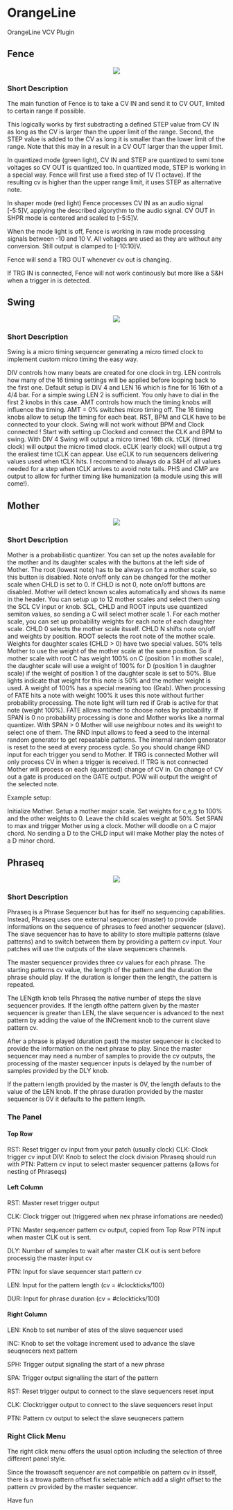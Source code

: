 # OrangeLine
OrangeLine VCV Plugin

## Fence

<p align="center"><img src="res/FenceWork.svg"></p>

### Short Description

The main function of Fence is to take a CV IN and send it to CV OUT, limited to certain range if possible.

This logically works by first substracting a defined STEP value from CV IN as long as the CV is larger than the upper limit of the range. Second, the STEP value is added to the CV as long it is smaller than the lower limit of the range.
Note that this may in a result in a CV OUT larger than the upper limit.

In quantized mode (green light), CV IN and STEP are quantized to semi tone voltages so CV OUT is quantized too. In quantized mode, STEP is working in a special way. Fence will first use a fixed step of 1V (1 octave). If the resulting cv is higher than the upper range limit, it uses STEP as alternative note.

In shaper mode (red light) Fence processes CV IN as an audio signal [-5:5]V, applying the described algorythm to the audio signal. CV OUT in SHPR mode is centered and scaled to [-5:5]V.

When the mode light is off, Fence is working in raw mode processing signals between -10 and 10 V. All voltages are used as they are without any conversion. Still output is clamped to [-10:10]V.

Fence will send a TRG OUT whenever cv out is changing.

If TRG IN is connected, Fence will not work continously but more like a S&H when a trigger in is detected.

## Swing

<p align="center"><img src="res/SwingImage.svg"></p>

### Short Description

Swing is a micro timing sequencer generating a micro timed clock to implement custom micro timing the easy way.

DIV controls how many beats are created for one clock in trg. 
LEN controls how many of the 16 timing settings will be applied before looping back to the first one.
Default setup is DIV 4 and LEN 16 which is fine for 16 16th of a 4/4 bar. For a simple swing LEN 2 is sufficient. You only have to dial in the first 2 knobs in this case.
AMT controls how much the timing knobs will influence the timing. AMT = 0% switches micro timing off.
The 16 timing knobs allow to setup the timing for each beat.
RST, BPM and CLK have to be connected to your clock. Swing will not work without BPM and Clock connected !
Start with setting up Clocked and connect the CLK and BPM to swing. With DIV 4 Swing will output a micro timed 16th clk.
tCLK (timed clock) will output the micro timed clock.
eCLK (early clock) will output a trg the eraliest time tCLK can appear. Use eCLK to run sequencers delivering values used when tCLK hits.
I recommend to always do a S&H of all values needed for a step when tCLK arrives to avoid note tails.
PHS and CMP are output to allow for further timing like humanization (a module using this will come!).

## Mother

<p align="center"><img src="res/MotherImage.svg"></p>

### Short Description

Mother is a probabilistic quantizer.
You can set up the notes available for the mother and its daughter scales with the buttons at the left side of Mother.
The root (lowest note) has to be always on for a mother scale, so this button is disabled.
Note on/off only can be changed for the mother scale when CHLD is set to 0. If CHLD is not 0, note on/off buttons are disabled.
Mother will detect known scales automatically and shows its name in the header.
You can setup up to 12 mother scales and select them using the SCL CV input or knob.
SCL, CHLD and ROOT inputs use quantized semiton values, so sending a C will select mother scale 1.
For each mother scale, you can set up probability weights for each note of each daughter scale.
CHLD 0 selects the mother scale itsself. CHLD N shifts note on/off and weights by position.
ROOT selects the root note of the mother scale.
Weights for daughter scales (CHLD > 0) have two special values. 50% tells Mother to use the weight of the mother scale at the same position. So if mother scale with root C has weight 100% on C (position 1 in mother scale), the daughter scale will use a weight of 100% for D (position 1 in daughter scale) if the weight of position 1 of the daughter scale is set to 50%. Blue lights indicate that weight for this note is 50% and the mother weight is used. A weight of 100% has a special meaning too (Grab). When processing of FATE hits a note with weight 100% it uses this note without further probability processing. The note light will turn red if Grab is active for that note (weight 100%).
FATE allows mother to choose notes by probability. If SPAN is 0 no probability processing is done and Mother works like a normal quantizer. With SPAN > 0 Mother will use neighbour notes and its weight to select one of them. The RND input allows to feed a seed to the internal random generator to get repeatable patterns. The internal random generator is reset to the seed at every process cycle. So you should change RND input for each trigger you send to Mother.
If TRG is connected Mother will only process CV in when a trigger is received. If TRG is not connected Mother will process on each (quantized) change of CV in. On change of CV out a gate is produced on the GATE output.
POW will output the weight of the selected note.

Example setup:

Initialize Mother. Setup a mother major scale. Set weights for c,e,g to 100% and the other weights to 0. Leave the child scales weight at 50%. Set SPAN to max and trigger Mother using a clock. Mother will doodle on a C major chord. No sending a D to the CHLD input will make Mother play the notes of a D minor chord.


## Phraseq

<p align="center"><img src="res/PhraseqWork.svg"></p>

### Short Description

Phraseq is a Phrase Sequencer but has for itself no sequencing capabilities. Instead, Phraseq uses one external sequencer (master) to provide informations on the sequence of phrases to feed another sequencer (slave). The slave sequencer has to have to ability to store multiple patterns (slave patterns) and to switch between them by providing a pattern cv input. Your patches will use the outputs of the slave sequencers channels.

The master sequencer provides three cv values for each phrase. The starting patterns cv value, the length of the pattern and the duration the phrase should play. If the duration is longer then the length, the pattern is repeated.

The LENgth knob tells Phraseq the native number of steps the slave sequencer provides. If the length ofthe pattern given by the master sequencer is greater than LEN, the slave sequencer is advanced to the next pattern by adding the value of the INCrement knob to the current slave pattern cv.

After a phrase is played (duration past) the master sequencer is clocked to provide the information on the next phrase to play. Since the master sequencer may need a number of samples to provide the cv outputs, the processing of the master sequencer inputs is delayed by the number of samples provided by the DLY knob.

If the pattern length provided by the master is 0V, the length defauts to the value of the LEN knob. If the phrase duration provided by the master sequencer is 0V it defaults to the pattern length.

### The Panel

#### Top Row

RST: Reset trigger cv input from your patch (usually clock)
CLK: Clock trigger cv input
DIV: Knob to select the clock division Phraseq should run with
PTN: Pattern cv input to select master sequencer patterns (allows for nesting of Phraseqs)

#### Left Column

RST: Master reset trigger output

CLK: Clock trigger out (triggered when nex phrase infomations are needed)

PTN: Master sequencer pattern cv output, copied from Top Row PTN input when master CLK out is sent.

DLY: Number of samples to wait after master CLK out is sent before processig the master input cv

PTN: Input for slave sequencer start pattern cv

LEN: Input for the pattern length (cv = #clockticks/100)

DUR: Input for phrase duration (cv = #clockticks/100)

#### Right Column

LEN: Knob to set number of stes of the slave sequencer used

INC: Knob to set the voltage increment used to advance the slave seuqnecers next pattern

SPH: Trigger output signaling the start of a new phrase

SPA: Trigger output signalling the start of the pattern

RST: Reset trigger output to connect to the slave sequencers reset input

CLK: Clocktrigger output to connect to the slave sequencers reset input

PTN: Pattern cv output to select the slave seuqnecers pattern

### Right Click Menu

The right click menu offers the usual option including the selection of three different panel style.

Since the trowasoft sequencer are not compatible on pattern cv in itsself, there is a trowa pattern offset fix selectable which add a slight offset to the pattern cv provided by the master sequencer.

Have fun




